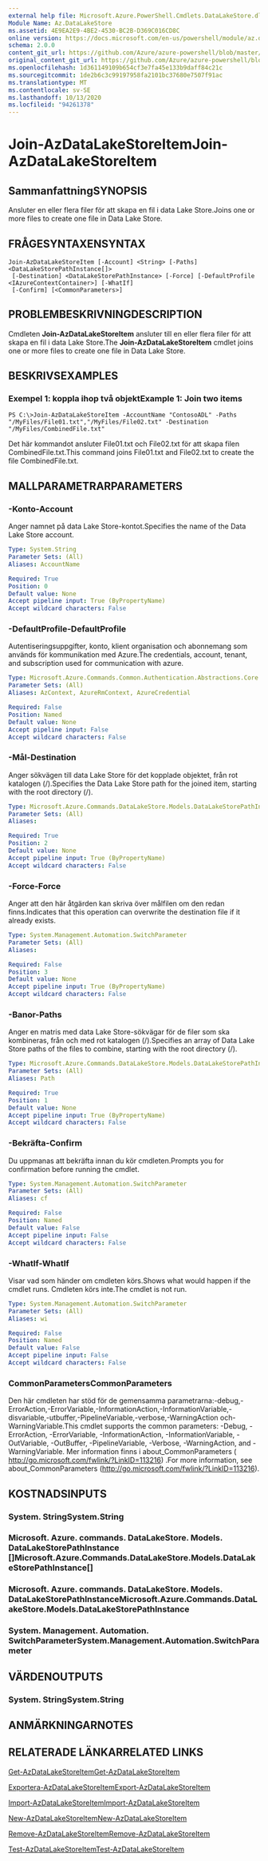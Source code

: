 ```yaml
---
external help file: Microsoft.Azure.PowerShell.Cmdlets.DataLakeStore.dll-Help.xml
Module Name: Az.DataLakeStore
ms.assetid: 4E9EA2E9-4BE2-4530-BC2B-D369C016CD8C
online version: https://docs.microsoft.com/en-us/powershell/module/az.datalakestore/join-azdatalakestoreitem
schema: 2.0.0
content_git_url: https://github.com/Azure/azure-powershell/blob/master/src/DataLakeStore/DataLakeStore/help/Join-AzDataLakeStoreItem.md
original_content_git_url: https://github.com/Azure/azure-powershell/blob/master/src/DataLakeStore/DataLakeStore/help/Join-AzDataLakeStoreItem.md
ms.openlocfilehash: 1d361149109b654cf3e7fa45e133b9daff84c21c
ms.sourcegitcommit: 1de2b6c3c99197958fa2101bc37680e7507f91ac
ms.translationtype: MT
ms.contentlocale: sv-SE
ms.lasthandoff: 10/13/2020
ms.locfileid: "94261378"
---
```

# <span data-ttu-id="60753-101">Join-AzDataLakeStoreItem</span><span class="sxs-lookup"><span data-stu-id="60753-101">Join-AzDataLakeStoreItem</span></span>

## <span data-ttu-id="60753-102">Sammanfattning</span><span class="sxs-lookup"><span data-stu-id="60753-102">SYNOPSIS</span></span>
<span data-ttu-id="60753-103">Ansluter en eller flera filer för att skapa en fil i data Lake Store.</span><span class="sxs-lookup"><span data-stu-id="60753-103">Joins one or more files to create one file in Data Lake Store.</span></span>

## <span data-ttu-id="60753-104">FRÅGESYNTAXEN</span><span class="sxs-lookup"><span data-stu-id="60753-104">SYNTAX</span></span>

```
Join-AzDataLakeStoreItem [-Account] <String> [-Paths] <DataLakeStorePathInstance[]>
 [-Destination] <DataLakeStorePathInstance> [-Force] [-DefaultProfile <IAzureContextContainer>] [-WhatIf]
 [-Confirm] [<CommonParameters>]
```

## <span data-ttu-id="60753-105">PROBLEMBESKRIVNING</span><span class="sxs-lookup"><span data-stu-id="60753-105">DESCRIPTION</span></span>
<span data-ttu-id="60753-106">Cmdleten **Join-AzDataLakeStoreItem** ansluter till en eller flera filer för att skapa en fil i data Lake Store.</span><span class="sxs-lookup"><span data-stu-id="60753-106">The **Join-AzDataLakeStoreItem** cmdlet joins one or more files to create one file in Data Lake Store.</span></span>

## <span data-ttu-id="60753-107">BESKRIVS</span><span class="sxs-lookup"><span data-stu-id="60753-107">EXAMPLES</span></span>

### <span data-ttu-id="60753-108">Exempel 1: koppla ihop två objekt</span><span class="sxs-lookup"><span data-stu-id="60753-108">Example 1: Join two items</span></span>
```
PS C:\>Join-AzDataLakeStoreItem -AccountName "ContosoADL" -Paths "/MyFiles/File01.txt","/MyFiles/File02.txt" -Destination "/MyFiles/CombinedFile.txt"
```

<span data-ttu-id="60753-109">Det här kommandot ansluter File01.txt och File02.txt för att skapa filen CombinedFile.txt.</span><span class="sxs-lookup"><span data-stu-id="60753-109">This command joins File01.txt and File02.txt to create the file CombinedFile.txt.</span></span>

## <span data-ttu-id="60753-110">MALLPARAMETRAR</span><span class="sxs-lookup"><span data-stu-id="60753-110">PARAMETERS</span></span>

### <span data-ttu-id="60753-111">-Konto</span><span class="sxs-lookup"><span data-stu-id="60753-111">-Account</span></span>
<span data-ttu-id="60753-112">Anger namnet på data Lake Store-kontot.</span><span class="sxs-lookup"><span data-stu-id="60753-112">Specifies the name of the Data Lake Store account.</span></span>

```yaml
Type: System.String
Parameter Sets: (All)
Aliases: AccountName

Required: True
Position: 0
Default value: None
Accept pipeline input: True (ByPropertyName)
Accept wildcard characters: False
```

### <span data-ttu-id="60753-113">-DefaultProfile</span><span class="sxs-lookup"><span data-stu-id="60753-113">-DefaultProfile</span></span>
<span data-ttu-id="60753-114">Autentiseringsuppgifter, konto, klient organisation och abonnemang som används för kommunikation med Azure.</span><span class="sxs-lookup"><span data-stu-id="60753-114">The credentials, account, tenant, and subscription used for communication with azure.</span></span>

```yaml
Type: Microsoft.Azure.Commands.Common.Authentication.Abstractions.Core.IAzureContextContainer
Parameter Sets: (All)
Aliases: AzContext, AzureRmContext, AzureCredential

Required: False
Position: Named
Default value: None
Accept pipeline input: False
Accept wildcard characters: False
```

### <span data-ttu-id="60753-115">-Mål</span><span class="sxs-lookup"><span data-stu-id="60753-115">-Destination</span></span>
<span data-ttu-id="60753-116">Anger sökvägen till data Lake Store för det kopplade objektet, från rot katalogen (/).</span><span class="sxs-lookup"><span data-stu-id="60753-116">Specifies the Data Lake Store path for the joined item, starting with the root directory (/).</span></span>

```yaml
Type: Microsoft.Azure.Commands.DataLakeStore.Models.DataLakeStorePathInstance
Parameter Sets: (All)
Aliases:

Required: True
Position: 2
Default value: None
Accept pipeline input: True (ByPropertyName)
Accept wildcard characters: False
```

### <span data-ttu-id="60753-117">-Force</span><span class="sxs-lookup"><span data-stu-id="60753-117">-Force</span></span>
<span data-ttu-id="60753-118">Anger att den här åtgärden kan skriva över målfilen om den redan finns.</span><span class="sxs-lookup"><span data-stu-id="60753-118">Indicates that this operation can overwrite the destination file if it already exists.</span></span>

```yaml
Type: System.Management.Automation.SwitchParameter
Parameter Sets: (All)
Aliases:

Required: False
Position: 3
Default value: None
Accept pipeline input: True (ByPropertyName)
Accept wildcard characters: False
```

### <span data-ttu-id="60753-119">-Banor</span><span class="sxs-lookup"><span data-stu-id="60753-119">-Paths</span></span>
<span data-ttu-id="60753-120">Anger en matris med data Lake Store-sökvägar för de filer som ska kombineras, från och med rot katalogen (/).</span><span class="sxs-lookup"><span data-stu-id="60753-120">Specifies an array of Data Lake Store paths of the files to combine, starting with the root directory (/).</span></span>

```yaml
Type: Microsoft.Azure.Commands.DataLakeStore.Models.DataLakeStorePathInstance[]
Parameter Sets: (All)
Aliases: Path

Required: True
Position: 1
Default value: None
Accept pipeline input: True (ByPropertyName)
Accept wildcard characters: False
```

### <span data-ttu-id="60753-121">-Bekräfta</span><span class="sxs-lookup"><span data-stu-id="60753-121">-Confirm</span></span>
<span data-ttu-id="60753-122">Du uppmanas att bekräfta innan du kör cmdleten.</span><span class="sxs-lookup"><span data-stu-id="60753-122">Prompts you for confirmation before running the cmdlet.</span></span>

```yaml
Type: System.Management.Automation.SwitchParameter
Parameter Sets: (All)
Aliases: cf

Required: False
Position: Named
Default value: False
Accept pipeline input: False
Accept wildcard characters: False
```

### <span data-ttu-id="60753-123">-WhatIf</span><span class="sxs-lookup"><span data-stu-id="60753-123">-WhatIf</span></span>
<span data-ttu-id="60753-124">Visar vad som händer om cmdleten körs.</span><span class="sxs-lookup"><span data-stu-id="60753-124">Shows what would happen if the cmdlet runs.</span></span>
<span data-ttu-id="60753-125">Cmdleten körs inte.</span><span class="sxs-lookup"><span data-stu-id="60753-125">The cmdlet is not run.</span></span>

```yaml
Type: System.Management.Automation.SwitchParameter
Parameter Sets: (All)
Aliases: wi

Required: False
Position: Named
Default value: False
Accept pipeline input: False
Accept wildcard characters: False
```

### <span data-ttu-id="60753-126">CommonParameters</span><span class="sxs-lookup"><span data-stu-id="60753-126">CommonParameters</span></span>
<span data-ttu-id="60753-127">Den här cmdleten har stöd för de gemensamma parametrarna:-debug,-ErrorAction,-ErrorVariable,-InformationAction,-InformationVariable,-disvariable,-utbuffer,-PipelineVariable,-verbose,-WarningAction och-WarningVariable.</span><span class="sxs-lookup"><span data-stu-id="60753-127">This cmdlet supports the common parameters: -Debug, -ErrorAction, -ErrorVariable, -InformationAction, -InformationVariable, -OutVariable, -OutBuffer, -PipelineVariable, -Verbose, -WarningAction, and -WarningVariable.</span></span> <span data-ttu-id="60753-128">Mer information finns i about_CommonParameters ( http://go.microsoft.com/fwlink/?LinkID=113216) .</span><span class="sxs-lookup"><span data-stu-id="60753-128">For more information, see about_CommonParameters (http://go.microsoft.com/fwlink/?LinkID=113216).</span></span>

## <span data-ttu-id="60753-129">KOSTNADS</span><span class="sxs-lookup"><span data-stu-id="60753-129">INPUTS</span></span>

### <span data-ttu-id="60753-130">System. String</span><span class="sxs-lookup"><span data-stu-id="60753-130">System.String</span></span>

### <span data-ttu-id="60753-131">Microsoft. Azure. commands. DataLakeStore. Models. DataLakeStorePathInstance []</span><span class="sxs-lookup"><span data-stu-id="60753-131">Microsoft.Azure.Commands.DataLakeStore.Models.DataLakeStorePathInstance[]</span></span>

### <span data-ttu-id="60753-132">Microsoft. Azure. commands. DataLakeStore. Models. DataLakeStorePathInstance</span><span class="sxs-lookup"><span data-stu-id="60753-132">Microsoft.Azure.Commands.DataLakeStore.Models.DataLakeStorePathInstance</span></span>

### <span data-ttu-id="60753-133">System. Management. Automation. SwitchParameter</span><span class="sxs-lookup"><span data-stu-id="60753-133">System.Management.Automation.SwitchParameter</span></span>

## <span data-ttu-id="60753-134">VÄRDEN</span><span class="sxs-lookup"><span data-stu-id="60753-134">OUTPUTS</span></span>

### <span data-ttu-id="60753-135">System. String</span><span class="sxs-lookup"><span data-stu-id="60753-135">System.String</span></span>

## <span data-ttu-id="60753-136">ANMÄRKNINGAR</span><span class="sxs-lookup"><span data-stu-id="60753-136">NOTES</span></span>

## <span data-ttu-id="60753-137">RELATERADE LÄNKAR</span><span class="sxs-lookup"><span data-stu-id="60753-137">RELATED LINKS</span></span>

[<span data-ttu-id="60753-138">Get-AzDataLakeStoreItem</span><span class="sxs-lookup"><span data-stu-id="60753-138">Get-AzDataLakeStoreItem</span></span>](./Get-AzDataLakeStoreItem.md)

[<span data-ttu-id="60753-139">Exportera-AzDataLakeStoreItem</span><span class="sxs-lookup"><span data-stu-id="60753-139">Export-AzDataLakeStoreItem</span></span>](./Export-AzDataLakeStoreItem.md)

[<span data-ttu-id="60753-140">Import-AzDataLakeStoreItem</span><span class="sxs-lookup"><span data-stu-id="60753-140">Import-AzDataLakeStoreItem</span></span>](./Import-AzDataLakeStoreItem.md)

[<span data-ttu-id="60753-141">New-AzDataLakeStoreItem</span><span class="sxs-lookup"><span data-stu-id="60753-141">New-AzDataLakeStoreItem</span></span>](./New-AzDataLakeStoreItem.md)

[<span data-ttu-id="60753-142">Remove-AzDataLakeStoreItem</span><span class="sxs-lookup"><span data-stu-id="60753-142">Remove-AzDataLakeStoreItem</span></span>](./Remove-AzDataLakeStoreItem.md)

[<span data-ttu-id="60753-143">Test-AzDataLakeStoreItem</span><span class="sxs-lookup"><span data-stu-id="60753-143">Test-AzDataLakeStoreItem</span></span>](./Test-AzDataLakeStoreItem.md)


